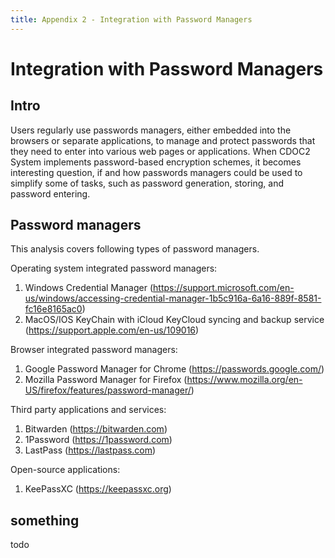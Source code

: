 ```yaml
---
title: Appendix 2 - Integration with Password Managers
---
```


# Integration with Password Managers

## Intro

Users regularly use passwords managers, either embedded into the browsers or separate applications, to manage and protect passwords that they need to enter into various web pages or applications. When CDOC2 System implements password-based encryption schemes, it becomes interesting question, if and how passwords managers could be used to simplify some of tasks, such as password generation, storing, and password entering.

## Password managers

This analysis covers following types of password managers.

Operating system integrated password managers:

1. Windows Credential Manager (<https://support.microsoft.com/en-us/windows/accessing-credential-manager-1b5c916a-6a16-889f-8581-fc16e8165ac0>)
1. MacOS/IOS KeyChain with iCloud KeyCloud syncing and backup service (<https://support.apple.com/en-us/109016>)

Browser integrated password managers:

1. Google Password Manager for Chrome (<https://passwords.google.com/>)
2. Mozilla Password Manager for Firefox (<https://www.mozilla.org/en-US/firefox/features/password-manager/>)

Third party applications and services:

1. Bitwarden (<https://bitwarden.com>)
2. 1Password (<https://1password.com>)
3. LastPass (<https://lastpass.com>)

Open-source applications:

1. KeePassXC (<https://keepassxc.org>)

## something

todo
